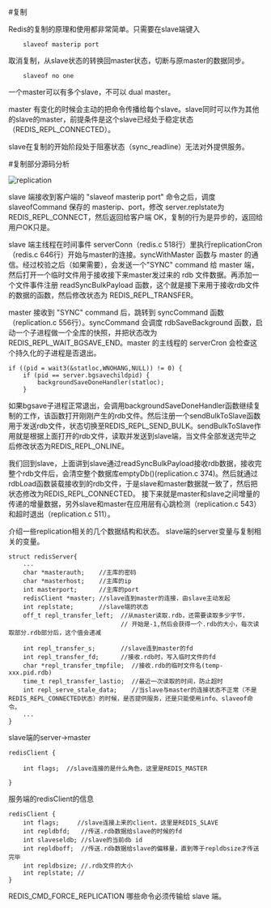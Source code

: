 #复制

Redis的复制的原理和使用都非常简单。只需要在slave端键入

        slaveof masterip port

取消复制，从slave状态的转换回master状态，切断与原master的数据同步。

        slaveof no one

一个master可以有多个slave，不可以 dual master。

master 有变化的时候会主动的把命令传播给每个slave。slave同时可以作为其他的slave的master，前提条件是这个slave已经处于稳定状态（REDIS_REPL_CONNECTED）。

slave在复制的开始阶段处于阻塞状态（sync_readline）无法对外提供服务。


#复制部分源码分析


![replication](https://raw.github.com/redisbook/book/master/image/redis_replication.png)

slave 端接收到客户端的 "slaveof masterip port" 命令之后，调度 slaveofCommand 保存的 masterip、port，修改 server.replstate为 REDIS_REPL_CONNECT，然后返回给客户端 OK，复制的行为是异步的，返回给用户OK只是。

slave 端主线程在时间事件 serverConn（redis.c 518行）里执行replicationCron（redis.c 646行）开始与master的连接。syncWithMaster 函数与 master 的通信。经过校验之后（如果需要），会发送一个"SYNC" command 给 master 端，然后打开一个临时文件用于接收接下来master发过来的 rdb 文件数据。再添加一个文件事件注册 readSyncBulkPayload 函数，这个就是接下来用于接收rdb文件的数据的函数，然后修改状态为 REDIS_REPL_TRANSFER。

master 接收到 "SYNC" command 后，跳转到 syncCommand 函数（replication.c 556行）。syncCommand 会调度 rdbSaveBackground 函数，启动一个子进程做一个全库的快照，并把状态改为 REDIS_REPL_WAIT_BGSAVE_END。master 的主线程的 serverCron 会检查这个持久化的子进程是否退出。

    if ((pid = wait3(&statloc,WNOHANG,NULL)) != 0) {
        if (pid == server.bgsavechildpid) {
            backgroundSaveDoneHandler(statloc);
        } 

如果bgsave子进程正常退出，会调用backgroundSaveDoneHandler函数继续复制的工作，该函数打开刚刚产生的rdb文件。然后注册一个sendBulkToSlave函数用于发送rdb文件，状态切换至REDIS_REPL_SEND_BULK。sendBulkToSlave作用就是根据上面打开的rdb文件，读取并发送到slave端，当文件全部发送完毕之后修改状态为REDIS_REPL_ONLINE。

我们回到slave，上面讲到slave通过readSyncBulkPayload接收rdb数据，接收完整个rdb文件后，会清空整个数据库emptyDb()(replication.c 374)。然后就通过rdbLoad函数装载接收到的rdb文件，于是slave和master数据就一致了，然后把状态修改为REDIS_REPL_CONNECTED。
    接下来就是master和slave之间增量的传递的增量数据，另外slave和master在应用层有心跳检测（replication.c 543）和超时退出（replication.c 511）。

介绍一些replication相关的几个数据结构和状态。
slave端的server变量与复制相关的变量。

    struct redisServer{
        ...
        char *masterauth;    //主库的密码 
        char *masterhost;    //主库的ip
        int masterport;      //主库的port
        redisClient *master; //slave连到master的连接，由slave主动发起                                                       
        int replstate;       //slave端的状态
        off_t repl_transfer_left;  //从master读取.rdb，还需要读取多少字节，
                                   // 开始是-1,然后会获得一个.rdb的大小，每次读取部分.rdb部分后，这个值会递减

        int repl_transfer_s;       //slave连到master的fd
        int repl_transfer_fd;      //接收.rdb时，写入临时文件的fd
        char *repl_transfer_tmpfile;  //接收.rdb的临时文件名(temp-xxx.pid.rdb)
        time_t repl_transfer_lastio;  //最近一次读取的时间，防止超时 
        int repl_serve_stale_data;    //当slave与master的连接状态不正常（不是REDIS_REPL_CONNECTED状态）的时候，是否提供服务，还是只能使用info、slaveof命令。
        ...
    }

slave端的server->master

    redisClient {

        int flags;	//slave连接的是什么角色，这里是REDIS_MASTER

    }

服务端的redisClient的信息

    redisClient {
        int flags;     //slave连接上来的client，这里是REDIS_SLAVE
        int repldbfd;   //传送.rdb数据给slave的时候的fd
        int slaveseldb; //slave的当前db id
        int repldboff;  //传送.rdb数据给slave的偏移量，直到等于repldbsize才传送完毕
        int repldbsize; //.rdb文件的大小
        int replstate; //
    }

REDIS_CMD_FORCE_REPLICATION 哪些命令必须传输给 slave 端。



